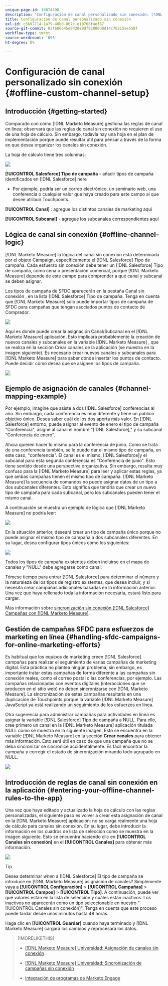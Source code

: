 ```yaml
---
unique-page-id: 18874598
description: 'Configuración de canal personalizado sin conexión: [!DNL Marketo Measure] - Documentación del producto'
title: Configuración de canal personalizado sin conexión
exl-id: c5697714-1a79-40bd-8b7c-e10768f4ef67
source-git-commit: 02f686645e942089df92800d8d14c76215ae558f
workflow-type: tm+mt
source-wordcount: '893'
ht-degree: 0%

---
```


# Configuración de canal personalizado sin conexión {#offline-custom-channel-setup}

## Introducción {#getting-started}

Comparado con cómo [!DNL Marketo Measure] gestiona las reglas de canal en línea; observará que las reglas de canal sin conexión no requieren el uso de una hoja de cálculo. Sin embargo, todavía hay una hoja en el plan de implementación porque puede resultar útil para pensar a través de la forma en que desea organizar los canales sin conexión.

La hoja de cálculo tiene tres columnas:

![](assets/1-2.png)

**[!UICONTROL Salesforce] Tipo de campaña** - añadir tipos de campaña identificados en [!DNL Salesforce] here

* Por ejemplo, podría ser un correo electrónico, un seminario web, una conferencia o cualquier valor que haya creado para este campo al que desee atribuir Touchpoints.

**[!UICONTROL Canal]** : agregue los distintos canales de marketing aquí

**[!UICONTROL Subcanal]** - agregue los subcanales correspondientes aquí

## Lógica de canal sin conexión {#offline-channel-logic}

[!DNL Marketo Measure] la lógica del canal sin conexión está determinada por el objeto Campaign, específicamente el [!DNL Salesforce] Tipo de campaña. Cada esfuerzo sin conexión debe tener un [!DNL Salesforce] Tipo de campaña, como cena o presentación comercial, porque [!DNL Marketo Measure] depende de este campo para comprender a qué canal y subcanal se deben asignar.

Los tipos de campaña de SFDC aparecerán en la pestaña Canal sin conexión , en la lista [!DNL Salesforce] Tipo de campaña. Tenga en cuenta que [!DNL Marketo Measure] solo puede importar tipos de campaña de SFDC para campañas que tengan asociados puntos de contacto de Comprador.

![](assets/2-2.png)

Aquí es donde puede crear la asignación Canal/Subcanal en el [!DNL Marketo Measure] aplicación. Esto implicará probablemente la creación de nuevos canales y subcanales en la variable [!DNL Marketo Measure] , que se realiza en la sección Crear canales de la aplicación (se muestra en la imagen siguiente). Es necesario crear nuevos canales y subcanales para [!DNL Marketo Measure] para saber dónde insertar los puntos de contacto. Puede decidir cómo desea que se asignen los tipos de campaña.

![](assets/3-2.png)

## Ejemplo de asignación de canales {#channel-mapping-example}

Por ejemplo, imagine que asiste a dos [!DNL Salesforce] conferencias al año. Sin embargo, cada conferencia es muy diferente y tiene un público objetivo único. Desea saber cuál de los dos aporta más valor. En [!DNL Salesforce] entorno, puede asignar al evento de enero el tipo de campaña &quot;Conferencia&quot;, asigne al canal el nombre &quot;[!DNL Salesforce],&quot; y su subcanal &quot;Conferencia de enero&quot;.

Ahora quieren hacer lo mismo para la conferencia de junio. Como se trata de una conferencia también, se le puede dar el mismo tipo de campaña, en este caso, &quot;conferencia&quot;. El canal es el mismo, [!DNL Salesforce]y el subcanal para esta segunda conferencia es &quot;Conferencia de junio&quot;. Esto tiene sentido desde una perspectiva organizativa. Sin embargo, resulta muy confuso para la [!DNL Marketo Measure] para leer y aplicar estas reglas, ya que ambas campañas tienen el mismo tipo de campaña. [!DNL Marketo Measure] la secuencia de comandos no puede asignar datos de un tipo a dos subcanales diferentes. Esto significa que tendría que crear un nuevo tipo de campaña para cada subcanal, pero los subcanales pueden tener el mismo canal.

A continuación se muestra un ejemplo de lógica que [!DNL Marketo Measure] no podría leer:

![](assets/4-2.png)

En la situación anterior, deseará crear un tipo de campaña único porque no puede asignar el mismo tipo de campaña a dos subcanales diferentes. En su lugar, desea configurar tipos únicos como los siguientes:

![](assets/5-2.png)

Todos los tipos de campaña existentes deben incluirse en el mapa de canales y &quot;NULL&quot; debe agregarse como canal.

Tómese tiempo para entrar [!DNL Salesforce] para determinar el número y la naturaleza de los tipos de registro existentes, que desea incluir, y si necesita crear campañas adicionales basadas en la información anterior. Una vez que haya rellenado toda la información necesaria, estará listo para cargar.

Más información sobre [sincronización sin conexión [!DNL Salesforce] Campañas con [!DNL Marketo Measure]](/help/channel-tracking-and-setup/offline-channels/syncing-offline-campaigns.md).

## Gestión de campañas SFDC para esfuerzos de marketing en línea {#handling-sfdc-campaigns-for-online-marketing-efforts}

Es habitual que los equipos de marketing creen [!DNL Salesforce] campañas para realizar el seguimiento de varias campañas de marketing digital. Esta práctica no plantea ningún problema; sin embargo, es importante tratar estas campañas de forma diferente a las campañas sin conexión reales, como el correo postal o las conferencias, por ejemplo. Las campañas relacionadas con eventos digitales (interacciones que se producen en el sitio web) no deben sincronizarse con [!DNL Marketo Measure]. La sincronización de estas campañas resultaría en una duplicación de Touchpoints porque la variable [!DNL Marketo Measure] JavaScript ya está realizando un seguimiento de los esfuerzos en línea.

Otra sugerencia para administrar campañas para actividades en línea es asignar la variable [!DNL Salesforce] Tipo de campaña a NULL. Para ello, cree primero un canal en la [!DNL Marketo Measure] aplicación titulada NULL como se muestra en la siguiente imagen. Esto se encuentra en la variable [!DNL Marketo Measure] en la sección **Crear canales** para obtener más información. Esto será útil en caso de que una campaña que no se deba sincronizar se sincronice accidentalmente. Es fácil encontrar la campaña y corregir el estado de sincronización mirando todo agrupado en NULL.

![](assets/6-2.png)

## Introducción de reglas de canal sin conexión en la aplicación {#entering-your-offline-channel-rules-to-the-app}

Una vez que haya editado y actualizado la hoja de cálculo con las reglas personalizadas, el siguiente paso es volver a crear esta asignación de canal en la [!DNL Marketo Measure] aplicación: no se carga realmente una hoja de cálculo para canales sin conexión. En su lugar, debe introducir la información en los cuadros de lista de selección como se muestra en la imagen siguiente. Esto se encuentra haciendo clic en **[!UICONTROL Canales sin conexión]** en el **[!UICONTROL Canales]** para obtener más información.

![](assets/7-2.png)

>[!TIP]
>
>Desea determinar _when_ a [!DNL Salesforce] El tipo de campaña se introduce en [!DNL Marketo Measure] asignación de canales? Simplemente vaya a **[!UICONTROL Configuración]** > **[!UICONTROL Campañas]** > **[!UICONTROL Campos]** > **[!UICONTROL Tipo]**. A continuación, puede ver qué valores están en la lista de selección y cuáles están inactivos. Los inactivos no aparecerán como un tipo seleccionable en nuestro &quot;[!UICONTROL Canales sin conexión]&quot;. Tenga en cuenta que este proceso puede tardar desde unos minutos hasta 48 horas.

Haga clic en **[!UICONTROL Guardar]** cuando haya terminado y [!DNL Marketo Measure] cargará los cambios y reprocesará los datos.

>[!MORELIKETHIS]
>
>* [[!DNL Marketo Measure] Universidad: Asignación de canales sin conexión](https://universityonline.marketo.com/courses/bizible-fundamentals-channel-management/#/page/5c630eca34d9f0367662b77f)
>
>* [[!DNL Marketo Measure] Universidad: Sincronización de campañas sin conexión](https://universityonline.marketo.com/courses/bizible-fundamentals-channel-management/#/page/5c63286e34d9f0367662b78b)
>
>* [Integración de programas de Marketo Engage](/help/marketo-measure-and-marketo/marketo-measure-integrations-with-marketo/marketo-engage-programs-integration.md#channel-mapping)

